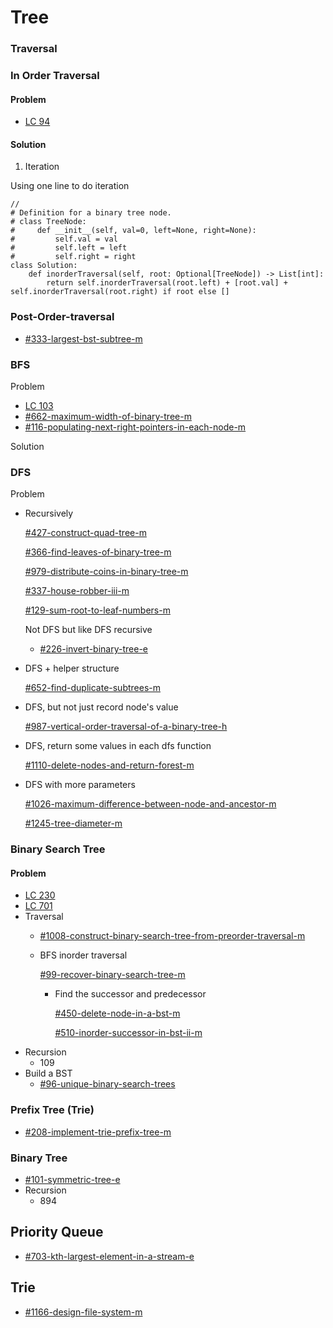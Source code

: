 # Tree

### Traversal

### In Order Traversal&#x20;

#### Problem

* [LC 94](by-number/50-100.md#94-binary-tree-inorder-traversal)

#### Solution

1. Iteration

Using one line to do iteration

```
//
# Definition for a binary tree node.
# class TreeNode:
#     def __init__(self, val=0, left=None, right=None):
#         self.val = val
#         self.left = left
#         self.right = right
class Solution:
    def inorderTraversal(self, root: Optional[TreeNode]) -> List[int]:
        return self.inorderTraversal(root.left) + [root.val] + self.inorderTraversal(root.right) if root else []
```



### Post-Order-traversal

* [#333-largest-bst-subtree-m](by-number/300-350.md#333-largest-bst-subtree-m "mention")

### BFS

Problem

* [LC 103 ](by-number/100-150.md#103-binary-tree-zigzag-level-order-traversal)
* [#662-maximum-width-of-binary-tree-m](by-number/650-700.md#662-maximum-width-of-binary-tree-m "mention")
* [#116-populating-next-right-pointers-in-each-node-m](by-number/100-150.md#116-populating-next-right-pointers-in-each-node-m "mention")

Solution

### DFS

Problem

*   Recursively

    [#427-construct-quad-tree-m](by-number/400-450.md#427-construct-quad-tree-m "mention")

    [#366-find-leaves-of-binary-tree-m](by-number/page-3.md#366-find-leaves-of-binary-tree-m "mention")

    [#979-distribute-coins-in-binary-tree-m](by-number/950-1000.md#979-distribute-coins-in-binary-tree-m "mention")

    [#337-house-robber-iii-m](by-number/300-350.md#337-house-robber-iii-m "mention")

    [#129-sum-root-to-leaf-numbers-m](by-number/100-150.md#129-sum-root-to-leaf-numbers-m "mention")

    Not DFS but like DFS recursive

    * [#226-invert-binary-tree-e](by-number/200-250.md#226-invert-binary-tree-e "mention")
*   DFS + helper structure

    [#652-find-duplicate-subtrees-m](by-number/650-700.md#652-find-duplicate-subtrees-m "mention")
*   DFS, but not just record node's value

    [#987-vertical-order-traversal-of-a-binary-tree-h](by-number/950-1000.md#987-vertical-order-traversal-of-a-binary-tree-h "mention")
*   DFS, return some values in each dfs function

    [#1110-delete-nodes-and-return-forest-m](by-number/1100-1150.md#1110-delete-nodes-and-return-forest-m "mention")
*   DFS with more parameters

    [#1026-maximum-difference-between-node-and-ancestor-m](by-number/1000-1050.md#1026-maximum-difference-between-node-and-ancestor-m "mention")

    [#1245-tree-diameter-m](by-number/1200-1250.md#1245-tree-diameter-m "mention")



### Binary Search Tree

#### Problem

* [LC 230 ](by-number/200-250.md#230-kth-smallest-element-in-a-bst)
* [LC 701](by-number/700-750.md#701-insert-into-a-binary-search-tree)
* Traversal&#x20;
  * [#1008-construct-binary-search-tree-from-preorder-traversal-m](by-number/1000-1050.md#1008-construct-binary-search-tree-from-preorder-traversal-m "mention")
  *   BFS inorder traversal

      [#99-recover-binary-search-tree-m](by-number/50-100.md#99-recover-binary-search-tree-m "mention")&#x20;

      *   Find the successor and predecessor

          [#450-delete-node-in-a-bst-m](by-number/400-450.md#450-delete-node-in-a-bst-m "mention")

          [#510-inorder-successor-in-bst-ii-m](by-number/500-550.md#510-inorder-successor-in-bst-ii-m "mention")
* Recursion
  * 109&#x20;
* Build a BST
  * [#96-unique-binary-search-trees](by-number/50-100.md#96-unique-binary-search-trees "mention")



### Prefix Tree (Trie)

* [#208-implement-trie-prefix-tree-m](by-number/200-250.md#208-implement-trie-prefix-tree-m "mention")



### Binary Tree

* [#101-symmetric-tree-e](by-number/100-150.md#101-symmetric-tree-e "mention")
* Recursion
  * 894&#x20;

## Priority Queue

* [#703-kth-largest-element-in-a-stream-e](by-number/700-750.md#703-kth-largest-element-in-a-stream-e "mention")

## Trie

* [#1166-design-file-system-m](by-number/1150-1200.md#1166-design-file-system-m "mention")
